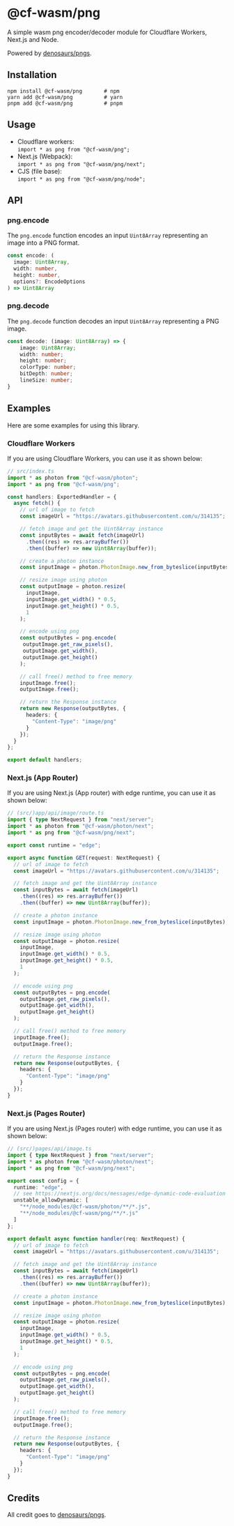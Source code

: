 # @cf-wasm/png

A simple wasm png encoder/decoder module for Cloudflare Workers, Next.js and Node.  

Powered by [denosaurs/pngs](https://github.com/denosaurs/pngs).

## Installation

```shell
npm install @cf-wasm/png       # npm
yarn add @cf-wasm/png          # yarn
pnpm add @cf-wasm/png          # pnpm
```

## Usage

- Cloudflare workers:  
  `import * as png from "@cf-wasm/png";`
- Next.js (Webpack):  
  `import * as png from "@cf-wasm/png/next";`
- CJS (file base):  
  `import * as png from "@cf-wasm/png/node";`

## API

### png.encode

The `png.encode` function encodes an input `Uint8Array` representing an image into a PNG format.

```ts
const encode: (
  image: Uint8Array,
  width: number,
  height: number,
  options?: EncodeOptions
) => Uint8Array
```

### png.decode

The `png.decode` function decodes an input `Uint8Array` representing a PNG image.

```ts
const decode: (image: Uint8Array) => {
    image: Uint8Array;
    width: number;
    height: number;
    colorType: number;
    bitDepth: number;
    lineSize: number;
}
```

## Examples

Here are some examples for using this library.

### Cloudflare Workers

If you are using Cloudflare Workers, you can use it as shown below:

```ts
// src/index.ts
import * as photon from "@cf-wasm/photon";
import * as png from "@cf-wasm/png";

const handlers: ExportedHandler = {
  async fetch() {
    // url of image to fetch
    const imageUrl = "https://avatars.githubusercontent.com/u/314135";

    // fetch image and get the Uint8Array instance
    const inputBytes = await fetch(imageUrl)
      .then((res) => res.arrayBuffer())
      .then((buffer) => new Uint8Array(buffer));

    // create a photon instance
    const inputImage = photon.PhotonImage.new_from_byteslice(inputBytes);

    // resize image using photon
    const outputImage = photon.resize(
      inputImage,
      inputImage.get_width() * 0.5,
      inputImage.get_height() * 0.5,
      1
    );

    // encode using png
    const outputBytes = png.encode(
     outputImage.get_raw_pixels(),
     outputImage.get_width(),
     outputImage.get_height()
    );

    // call free() method to free memory
    inputImage.free();
    outputImage.free();

    // return the Response instance
    return new Response(outputBytes, {
      headers: {
        "Content-Type": "image/png"
      }
    });
  }
};

export default handlers;
```

### Next.js (App Router)

If you are using Next.js (App router) with edge runtime, you can use it as shown below:

```ts
// (src/)app/api/image/route.ts
import { type NextRequest } from "next/server";
import * as photon from "@cf-wasm/photon/next";
import * as png from "@cf-wasm/png/next";

export const runtime = "edge";

export async function GET(request: NextRequest) {
  // url of image to fetch
  const imageUrl = "https://avatars.githubusercontent.com/u/314135";

  // fetch image and get the Uint8Array instance
  const inputBytes = await fetch(imageUrl)
    .then((res) => res.arrayBuffer())
    .then((buffer) => new Uint8Array(buffer));

  // create a photon instance
  const inputImage = photon.PhotonImage.new_from_byteslice(inputBytes);

  // resize image using photon
  const outputImage = photon.resize(
    inputImage,
    inputImage.get_width() * 0.5,
    inputImage.get_height() * 0.5,
    1
  );

  // encode using png
  const outputBytes = png.encode(
    outputImage.get_raw_pixels(),
    outputImage.get_width(),
    outputImage.get_height()
  );

  // call free() method to free memory
  inputImage.free();
  outputImage.free();

  // return the Response instance
  return new Response(outputBytes, {
    headers: {
      "Content-Type": "image/png"
    }
  });
}
```

### Next.js (Pages Router)

If you are using Next.js (Pages router) with edge runtime, you can use it as shown below:

```ts
// (src/)pages/api/image.ts
import { type NextRequest } from "next/server";
import * as photon from "@cf-wasm/photon/next";
import * as png from "@cf-wasm/png/next";

export const config = {
  runtime: "edge",
  // see https://nextjs.org/docs/messages/edge-dynamic-code-evaluation
  unstable_allowDynamic: [
    "**/node_modules/@cf-wasm/photon/**/*.js",
    "**/node_modules/@cf-wasm/png/**/*.js"
  ]
};

export default async function handler(req: NextRequest) {
  // url of image to fetch
  const imageUrl = "https://avatars.githubusercontent.com/u/314135";

  // fetch image and get the Uint8Array instance
  const inputBytes = await fetch(imageUrl)
    .then((res) => res.arrayBuffer())
    .then((buffer) => new Uint8Array(buffer));

  // create a photon instance
  const inputImage = photon.PhotonImage.new_from_byteslice(inputBytes);

  // resize image using photon
  const outputImage = photon.resize(
    inputImage,
    inputImage.get_width() * 0.5,
    inputImage.get_height() * 0.5,
    1
  );

  // encode using png
  const outputBytes = png.encode(
    outputImage.get_raw_pixels(),
    outputImage.get_width(),
    outputImage.get_height()
  );

  // call free() method to free memory
  inputImage.free();
  outputImage.free();

  // return the Response instance
  return new Response(outputBytes, {
    headers: {
      "Content-Type": "image/png"
    }
  });
}
```

## Credits

All credit goes to [denosaurs/pngs](https://github.com/denosaurs/pngs).
